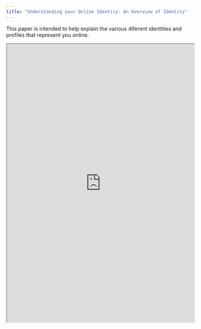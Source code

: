 ```yaml
---
title: "Understanding your Online Identity: An Overview of Identity"
---
```


This paper is intended to help explain the various diferent identities and profiles that represent you online.

<iframe height="750" width="100%" src="https://ewelton.github.io/ktest/wiki.html#Understanding%20your%20Online%20Identity:%20An%20Overview%20of%20Identity"></iframe>
